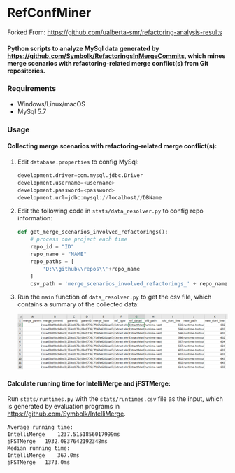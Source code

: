 # RefConfMiner

Forked From: https://github.com/ualberta-smr/refactoring-analysis-results

#### Python scripts to analyze MySql data generated by https://github.com/Symbolk/RefactoringsInMergeCommits, which mines merge scenarios with refactoring-related merge conflict(s) from Git repositories.

### Requirements

- Windows/Linux/macOS
- MySql 5.7

### Usage

#### Collecting merge scenarios with refactoring-related merge conflict(s):

1. Edit `database.properties` to config MySql:

   ```python
   development.driver=com.mysql.jdbc.Driver
   development.username=<username>
   development.password=<password>
   development.url=jdbc:mysql://localhost//DBName
   ```

2. Edit the following code in `stats/data_resolver.py` to config repo information:

   ```python
   def get_merge_scenarios_involved_refactorings():
       # process one project each time
       repo_id = "ID"
       repo_name = "NAME"
       repo_paths = [
           'D:\\github\\repos\\'+repo_name
       ]
       csv_path = 'merge_scenarios_involved_refactorings_' + repo_name + '.csv'
   ```

3. Run the `main` function of `data_resolver.py` to get the csv file, which contains a summary of the collected data:

   ![summary](https://github.com/Symbolk/RefConfMiner/blob/master/screenshots/summary.png)

#### Calculate running time for IntelliMerge and jFSTMerge:

Run `stats/runtimes.py` with the `stats/runtimes.csv` file as the input, which is generated by evaluation programs in <https://github.com/Symbolk/IntelliMerge>.

```
Average running time:
IntelliMerge	1237.5151856017999ms
jFSTMerge	1932.0837642192348ms
Median running time:
IntelliMerge	367.0ms
jFSTMerge	1373.0ms
```


